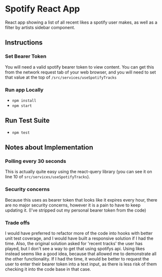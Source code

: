 # Spotify React App

React app showing a list of all recent likes a spotify user makes, as well as a filter by artists sidebar component.

## Instructions

### Set Bearer Token

You will need a valid spotify bearer token to view content.  You can get this from the network request tab of your web browser, and you will need to set that value at the top of `/src/services/useSpotifyTracks`

### Run app Locally

- `npm install`
- `npm start`

## Run Test Suite

- `npm test`

## Notes about Implementation

### Polling every 30 seconds

This is actually quite easy using the react-query library (you can see it on line 10 of `src/services/useSpotifyTracks`).

### Security concerns

Because this uses as bearer token that looks like it expires every hour, there are no major security concerns, however it is a pain to have to keep updating it. (I've stripped out my personal bearer token from the code) 

### Trade offs

I would have preferred to refactor more of the code into hooks with better unit test coverage, and I would have built a responsive solution if I had the time.
Also, the original solution asked for 'recent tracks' the user has played, but I don't see a way to get that using spotifys api.  Using likes instead seems like a good idea, because that allowed me to demonstrate all the other functionality. If I had the time, it would be better to request the user to enter their bearer token into a text input, as there is less risk of them checking it into the code base in that case.
